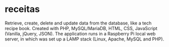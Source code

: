 # receitas
Retrieve, create, delete and update data from the database, like a tech recipe book. 
Created with PHP, MySQL/MariaDB, HTML, CSS, JavaScript (Vanilla, jQuery, JSON).
The application runs in a Raspberry Pi local web server, in which was set up a LAMP stack (Linux, Apache, MySQL and PHP). 
